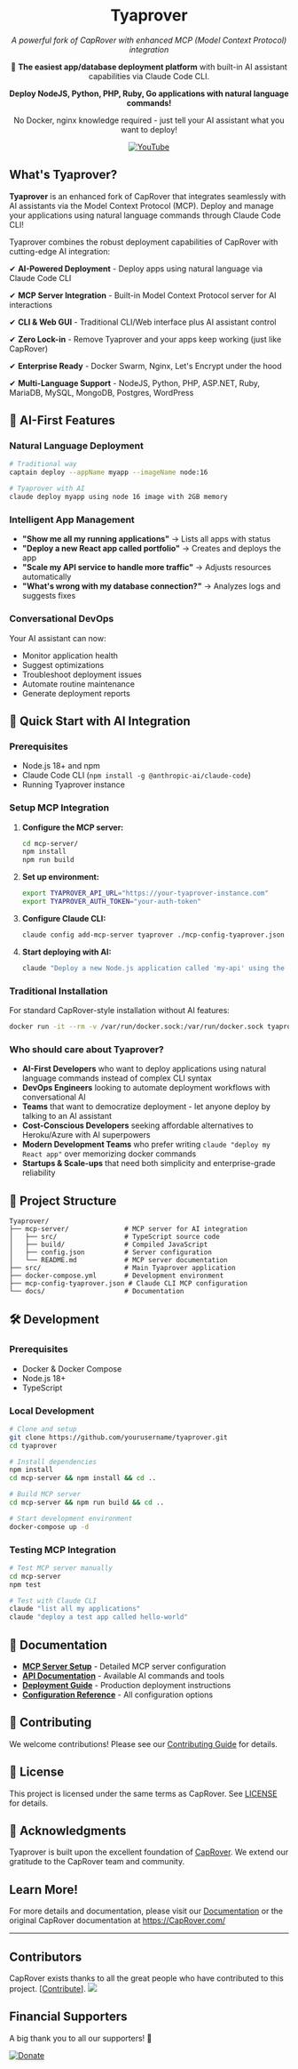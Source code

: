 <div align="center">
<h1>Tyaprover</h1>
<p><em>A powerful fork of CapRover with enhanced MCP (Model Context Protocol) integration</em></p>

🚀 **The easiest app/database deployment platform** with built-in AI assistant capabilities via Claude Code CLI.

**Deploy NodeJS, Python, PHP, Ruby, Go applications with natural language commands!**

No Docker, nginx knowledge required - just tell your AI assistant what you want to deploy!

<!-- Generated by Copilot -->

<a href="https://youtu.be/VPHEXPfsvyQ" target="_blank" title="YouTube">
<img src="https://raw.githubusercontent.com/caprover/caprover-website/master/graphics/screenshots-video-small.png" alt="YouTube"/>
</a>
</div>

## What's Tyaprover?

**Tyaprover** is an enhanced fork of CapRover that integrates seamlessly with AI assistants via the Model Context Protocol (MCP). Deploy and manage your applications using natural language commands through Claude Code CLI!

Tyaprover combines the robust deployment capabilities of CapRover with cutting-edge AI integration:

✔ **AI-Powered Deployment** - Deploy apps using natural language via Claude Code CLI

✔ **MCP Server Integration** - Built-in Model Context Protocol server for AI interactions

✔ **CLI & Web GUI** - Traditional CLI/Web interface plus AI assistant control

✔ **Zero Lock-in** - Remove Tyaprover and your apps keep working (just like CapRover)

✔ **Enterprise Ready** - Docker Swarm, Nginx, Let's Encrypt under the hood

✔ **Multi-Language Support** - NodeJS, Python, PHP, ASP.NET, Ruby, MariaDB, MySQL, MongoDB, Postgres, WordPress

## 🤖 AI-First Features

### Natural Language Deployment
```bash
# Traditional way
captain deploy --appName myapp --imageName node:16

# Tyaprover with AI
claude deploy myapp using node 16 image with 2GB memory
```

### Intelligent App Management
- **"Show me all my running applications"** → Lists all apps with status
- **"Deploy a new React app called portfolio"** → Creates and deploys the app
- **"Scale my API service to handle more traffic"** → Adjusts resources automatically
- **"What's wrong with my database connection?"** → Analyzes logs and suggests fixes

### Conversational DevOps
Your AI assistant can now:
- Monitor application health
- Suggest optimizations
- Troubleshoot deployment issues
- Automate routine maintenance
- Generate deployment reports

## 🚀 Quick Start with AI Integration

### Prerequisites
- Node.js 18+ and npm
- Claude Code CLI (`npm install -g @anthropic-ai/claude-code`)
- Running Tyaprover instance

### Setup MCP Integration
1. **Configure the MCP server:**
   ```bash
   cd mcp-server/
   npm install
   npm run build
   ```

2. **Set up environment:**
   ```bash
   export TYAPROVER_API_URL="https://your-tyaprover-instance.com"
   export TYAPROVER_AUTH_TOKEN="your-auth-token"
   ```

3. **Configure Claude CLI:**
   ```bash
   claude config add-mcp-server tyaprover ./mcp-config-tyaprover.json
   ```

4. **Start deploying with AI:**
   ```bash
   claude "Deploy a new Node.js application called 'my-api' using the latest Node image"
   ```

### Traditional Installation
For standard CapRover-style installation without AI features:
```bash
docker run -it --rm -v /var/run/docker.sock:/var/run/docker.sock tyaprover/tyaprover
```

### Who should care about Tyaprover?

- **AI-First Developers** who want to deploy applications using natural language commands instead of complex CLI syntax
- **DevOps Engineers** looking to automate deployment workflows with conversational AI
- **Teams** that want to democratize deployment - let anyone deploy by talking to an AI assistant
- **Cost-Conscious Developers** seeking affordable alternatives to Heroku/Azure with AI superpowers
- **Modern Development Teams** who prefer writing `claude "deploy my React app"` over memorizing docker commands
- **Startups & Scale-ups** that need both simplicity and enterprise-grade reliability

## 📁 Project Structure

```
Tyaprover/
├── mcp-server/              # MCP server for AI integration
│   ├── src/                 # TypeScript source code
│   ├── build/               # Compiled JavaScript
│   ├── config.json          # Server configuration
│   └── README.md            # MCP server documentation
├── src/                     # Main Tyaprover application
├── docker-compose.yml       # Development environment
├── mcp-config-tyaprover.json # Claude CLI MCP configuration
└── docs/                    # Documentation
```

## 🛠 Development

### Prerequisites
- Docker & Docker Compose
- Node.js 18+
- TypeScript

### Local Development
```bash
# Clone and setup
git clone https://github.com/yourusername/tyaprover.git
cd tyaprover

# Install dependencies
npm install
cd mcp-server && npm install && cd ..

# Build MCP server
cd mcp-server && npm run build && cd ..

# Start development environment
docker-compose up -d
```

### Testing MCP Integration
```bash
# Test MCP server manually
cd mcp-server
npm test

# Test with Claude CLI
claude "list all my applications"
claude "deploy a test app called hello-world"
```

## 📖 Documentation

- **[MCP Server Setup](./mcp-server/SETUP.md)** - Detailed MCP server configuration
- **[API Documentation](./mcp-server/README.md)** - Available AI commands and tools
- **[Deployment Guide](./deploy-tyaprover.sh)** - Production deployment instructions
- **[Configuration Reference](./mcp-server/config.json)** - All configuration options

## 🤝 Contributing

We welcome contributions! Please see our [Contributing Guide](CONTRIBUTING.md) for details.

## 📄 License

This project is licensed under the same terms as CapRover. See [LICENSE](LICENSE) for details.

## 🙏 Acknowledgments

Tyaprover is built upon the excellent foundation of [CapRover](https://caprover.com/). We extend our gratitude to the CapRover team and community.

## Learn More!

For more details and documentation, please visit our [Documentation](./docs/) or the original CapRover documentation at https://CapRover.com/

---

<!-- Generated by Copilot -->

## Contributors

CapRover exists thanks to all the great people who have contributed to this project. [[Contribute](CONTRIBUTING.md)].
<a href="https://github.com/caprover/caprover/graphs/contributors"><img src="https://opencollective.com/caprover/contributors.svg?width=690&button=false" /></a>

## Financial Supporters

A big thank you to all our supporters! 🙏

[![Donate](https://opencollective.com/caprover/donate/button.png?color=blue)](https://opencollective.com/caprover#backer)
